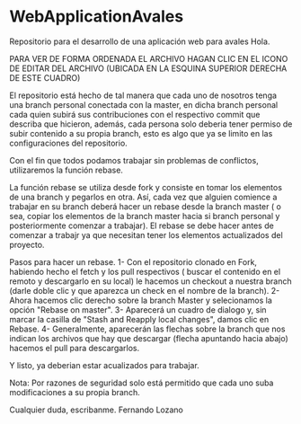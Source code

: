 # WebApplicationAvales
Repositorio para el desarrollo de una aplicación web para avales
Hola.

PARA VER DE FORMA ORDENADA EL ARCHIVO HAGAN CLIC EN EL ICONO DE EDITAR DEL ARCHIVO (UBICADA EN LA ESQUINA SUPERIOR DERECHA DE ESTE CUADRO)

El repositorio está hecho de tal manera que cada uno de nosotros tenga una branch personal conectada con la master, en dicha branch personal
cada quien subirá sus contribuciones con el respectivo commit que describa que hicieron, además, cada persona solo deberia tener permiso de
subir contenido a su propia branch, esto es algo que ya se limito en las configuraciones del repositorio.

Con el fin que todos podamos trabajar sin problemas de conflictos, utilizaremos la función rebase.

La función rebase se utiliza desde fork y consiste en tomar los elementos de una branch y pegarlos en otra. Así, cada vez que alguien comience
a trabajar en su branch deberá hacer un rebase desde la branch master ( o sea, copiar los elementos de la branch master hacia si branch personal
y posteriormente comenzar a trabajar). El rebase se debe hacer antes de comenzar a trabajr ya que necesitan tener los elementos actualizados del 
proyecto.

Pasos para hacer un rebase.
1- Con el repositorio clonado en Fork, habiendo hecho el fetch y los pull respectivos ( buscar el contenido en el remoto y descargarlo en su local)
    le hacemos un checkout a nuestra branch (darle doble clic y que aparezca un check en el nombre de la branch).
2- Ahora hacemos clic derecho sobre la branch Master y selecionamos la opción "Rebase <nombre de la branch> on master".
3- Aparecerá un cuadro de dialogo y, sin marcar la casilla de "Stash and Reapply local changes", damos clic en Rebase.
4- Generalmente, aparecerán las flechas sobre la branch que nos indican los archivos que hay que descargar (flecha apuntando hacia abajo)
    hacemos el pull para descargarlos.
    
Y listo, ya deberian estar acualizados para trabajar.

Nota: Por razones de seguridad solo está permitido que cada uno suba modificaciones a su propia branch.

Cualquier duda, escribanme.
Fernando Lozano
